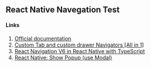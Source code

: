 ## React Native Navegation Test

#### Links
1. [Official documentation](https://reactnavigation.org/)
2. [Custom Tab and custom drawer Navigators [All in 1]](https://www.youtube.com/watch?v=I7POH4acHV8&t=2347s&ab_channel=BasirPayenda)
3. [React Navigation V6 in React Native with TypeScript](https://www.youtube.com/watch?v=UzMbu3XKEoM&list=LL&index=18&t=2192s&ab_channel=DanielGSC)
4. [React Native: Show Popup (use Modal)](https://www.youtube.com/watch?v=nZWW7Ue9TD0&list=LL&index=3&ab_channel=LirsTechTips)
